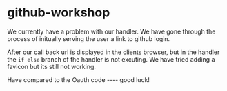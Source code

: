 # github-workshop

We currently have a problem with our handler. We have gone through the process of initually serving the user a link to github login.

After our call back url is displayed in the clients browser, but in the handler the `if else` branch of the handler is not excuting.
We have tried adding a favicon but its still not working.

Have compared to the Oauth code ---- good luck!

